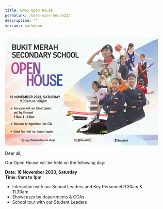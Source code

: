 ```yaml
---
title: BMSS Open House
permalink: /bmss-open-house23/
description: ""
variant: markdown
---
```

![](/images/flyer-design-2023.jpg)

Dear all,

Our Open House will be held on the following day:

**Date: 18 November 2023, Saturday<br>
Time: 9am to 1pm**

* Interaction with our School Leaders and Key Personnel 9.30am &amp; 11.30am
* Showcases by departments &amp; CCAs
* School tour with our Student Leaders